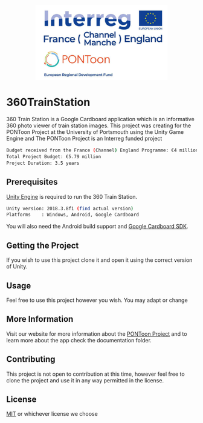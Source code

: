<p align="center">
  <img src="interregLogo.png" width="350" title="Interreg Logo">
</p>

# 360TrainStation
360 Train Station is a Google Cardboard application which is an informative 360 photo viewer of train station images. 
This project was creating for the PONToon Project at the University of Portsmouth using the Unity Game Engine and 
The PONToon Project is an Interreg funded project 

```bash
Budget received from the France (Channel) England Programme: €4 million ERDF
Total Project Budget: €5.79 million
Project Duration: 3.5 years
```

## Prerequisites

[Unity Engine](https://unity3d.com/get-unity/download/archive) is required to run the 360 Train Station.

```bash
Unity version: 2018.3.8f1 (find actual version) 
Platforms    : Windows, Android, Google Cardboard
```
You will also need the Android build support and [Google Cardboard SDK](https://developers.google.com/vr/develop/unity/get-started-android).

## Getting the Project

If you wish to use this project clone it and open it using the correct version of Unity. 

## Usage
Feel free to use this project however you wish. You may adapt or change 

## More Information

Visit our website for more information about the [PONToon Project](https://www.pontoonproject.eu/) and to learn more about the app check the documentation folder.

## Contributing

This project is not open to contribution at this time, however feel free to clone the project and use it in any way permitted in the license. 

## License
[MIT](https://choosealicense.com/licenses/mit/) or whichever license we choose 
